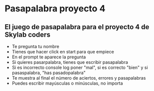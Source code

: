 # Pasapalabra proyecto 4

## El juego de pasapalabra para el proyecto 4 de Skylab coders

- Te pregunta tu nombre
- Tienes que hacer click en start para que empiece
- En el prompt te aparece la pregunta
- Si quieres pasarpalabra, tienes que escribir pasapalabra
- Si es incorrecto console log poner "mal", si es correcto "bien" y si pasaspalabra, "has pasadopalabra"
- Te muestra al final el número de aciertos, errores y pasapalabras
- Puedes escribir mayúsculas o minúsculas, no importa
